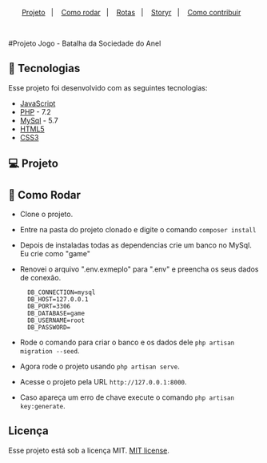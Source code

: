 <p align="center">
  <a href="#-projeto">Projeto</a>&nbsp;&nbsp;&nbsp;|&nbsp;&nbsp;&nbsp; 
  <a href="#-como-rodar">Como rodar</a>&nbsp;&nbsp;&nbsp;|&nbsp;&nbsp;&nbsp;
<a href="#-rotas">Rotas</a>&nbsp;&nbsp;&nbsp;|&nbsp;&nbsp;&nbsp;
  <a href="#-story">Storyr</a>&nbsp;&nbsp;&nbsp;|&nbsp;&nbsp;&nbsp;
  <a href="#-como-contribuir">Como contribuir</a>&nbsp;&nbsp;&nbsp;
  </p>
<br>

#Projeto Jogo - Batalha da Sociedade do Anel

## 🚀 Tecnologias

Esse projeto foi desenvolvido com as seguintes tecnologias:

- [JavaScript](https://developer.mozilla.org/pt-BR/docs/Web/JavaScript)
- [PHP](https://www.php.net/) - 7.2
- [MySql](https://www.mysql.com/) - 5.7
- [HTML5](https://developer.mozilla.org/pt-BR/docs/Web/HTML)
- [CSS3](https://developer.mozilla.org/pt-BR/docs/Web/CSS)

## 💻 Projeto

## 🚀 Como Rodar

- Clone o projeto.
- Entre na pasta do projeto clonado e digite o comando `composer install`
- Depois de instaladas todas as dependencias crie um banco no MySql. Eu crie como "game"
- Renovei o arquivo ".env.exmeplo" para ".env" e preencha os seus dados de conexão.

        DB_CONNECTION=mysql
        DB_HOST=127.0.0.1
        DB_PORT=3306
        DB_DATABASE=game
        DB_USERNAME=root
        DB_PASSWORD=

- Rode o comando para criar o banco e os dados dele `php artisan migration --seed`.
- Agora rode o projeto usando `php artisan serve`. 
- Acesse o projeto pela URL `http://127.0.0.1:8000`.
- Caso apareça um erro de chave execute o comando `php artisan key:generate`.


## Licença

Esse projeto está sob a licença MIT. [MIT license](https://opensource.org/licenses/MIT).
